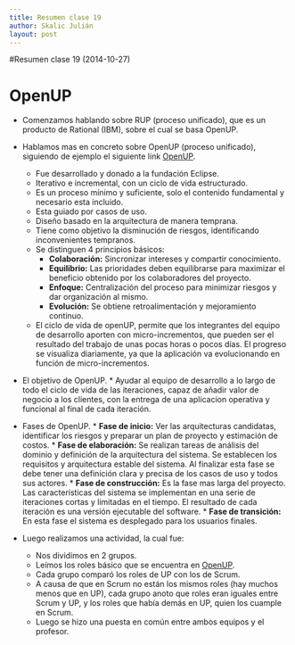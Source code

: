 ```yaml
---
title: Resumen clase 19
author: Skalic Julián
layout: post
---
```


#Resumen clase 19 (2014-10-27)


OpenUP
==

 * Comenzamos hablando sobre RUP (proceso unificado), que es un producto de Rational (IBM), sobre el cual se basa OpenUP.

* Hablamos mas en concreto sobre OpenUP (proceso unificado), siguiendo de ejemplo el siguiente link [OpenUP](http://epf.eclipse.org/wikis/openup/).
    * Fue desarrollado y donado a la fundación Eclipse.
    * Iterativo e incremental, con un ciclo de vida estructurado.
    * Es un proceso mínimo y suficiente, solo el contenido fundamental y necesario esta incluido.
    * Esta guiado por casos de uso.
    * Diseño basado en la arquitectura de manera temprana.
    * Tiene como objetivo la disminución de riesgos, identificando inconvenientes tempranos.
    * Se distinguen 4 principios básicos:
        * **Colaboración:** Sincronizar intereses y compartir conocimiento.
        * **Equilibrio:** Las prioridades deben equilibrarse para maximizar el beneficio obtenido por los colaboradores del proyecto.
        * **Enfoque:** Centralización del proceso para minimizar riesgos y dar organización al mismo.
        * **Evolución:** Se obtiene retroalimentación y mejoramiento continuo.
    * El ciclo de vida de openUP, permite que los integrantes del equipo de desarrollo aporten con micro-incrementos, que pueden ser el resultado del trabajo de unas pocas horas o pocos días. El progreso se visualiza diariamente, ya que la aplicación va evolucionando en función de micro-incrementos.

*    El objetivo de OpenUP.
    *    Ayudar al equipo de desarrollo a lo largo de todo el ciclo de vida de las iteraciones, capaz de añadir valor de negocio a los clientes, con la entrega de una aplicacion operativa y funcional al final de cada iteración.

*    Fases de OpenUP.
    * **Fase de inicio:** Ver las arquitecturas candidatas, identificar los riesgos y preparar un plan de proyecto y estimación de costos.
    * **Fase de elaboración:** Se realizan tareas de análisis del dominio y definición de la arquitectura del sistema. Se establecen los requisitos y arquitectura estable del sistema. Al finalizar esta fase se debe tener una definición clara y precisa de los casos de uso y todos sus actores.
    * **Fase de construcción:** Es la fase mas larga del proyecto. Las características del sistema se implementan en una serie de iteraciones cortas y limitadas en el tiempo. El resultado de cada iteración es una versión ejecutable del software.
    * **Fase de transición:** En esta fase el sistema es desplegado para los usuarios finales.


* Luego realizamos una actividad, la cual fue:
    * Nos dividimos en 2 grupos.
    * Leímos los roles básico que se encuentra en [OpenUP](http://epf.eclipse.org/wikis/openup/).
    * Cada grupo comparó los roles de UP con los de Scrum.
    * A causa de que en Scrum no están los mismos roles (hay muchos menos que en UP), cada grupo anoto que roles eran iguales entre Scrum y UP,  y los roles que había demás en UP, quien los cuample en Scrum.
    * Luego se hizo una puesta en común entre ambos equipos y el profesor.

